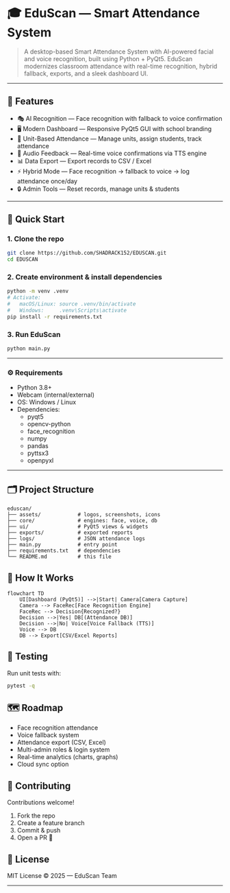 # 🎓 EduScan — Smart Attendance System

> A desktop-based Smart Attendance System with AI-powered facial and voice recognition, built using Python + PyQt5. 
> EduScan modernizes classroom attendance with real-time recognition, hybrid fallback, exports, and a sleek dashboard UI.

---

## 📌 Features
- 🎭 AI Recognition — Face recognition with fallback to voice confirmation
- 🖥️ Modern Dashboard — Responsive PyQt5 GUI with school branding
- 📂 Unit-Based Attendance — Manage units, assign students, track attendance
- 🔔 Audio Feedback — Real-time voice confirmations via TTS engine
- 📊 Data Export — Export records to CSV / Excel
- ⚡ Hybrid Mode — Face recognition → fallback to voice → log attendance once/day
- 🔒 Admin Tools — Reset records, manage units & students

---

## 🚀 Quick Start

### 1. Clone the repo
```bash
git clone https://github.com/SHADRACK152/EDUSCAN.git
cd EDUSCAN
```

### 2. Create environment & install dependencies
```bash
python -m venv .venv
# Activate:
#   macOS/Linux: source .venv/bin/activate
#   Windows:     .venv\Scripts\activate
pip install -r requirements.txt
```

### 3. Run EduScan
```bash
python main.py
```

---

### ⚙️ Requirements
- Python 3.8+
- Webcam (internal/external)
- OS: Windows / Linux
- Dependencies:
  - pyqt5
  - opencv-python
  - face_recognition
  - numpy
  - pandas
  - pyttsx3
  - openpyxl

---

## 🗂️ Project Structure
```
eduscan/
├── assets/            # logos, screenshots, icons
├── core/              # engines: face, voice, db
├── ui/                # PyQt5 views & widgets
├── exports/           # exported reports
├── logs/              # JSON attendance logs
├── main.py            # entry point
├── requirements.txt   # dependencies
└── README.md          # this file
```

## 🔄 How It Works
```mermaid
flowchart TD
    UI[Dashboard (PyQt5)] -->|Start| Camera[Camera Capture]
    Camera --> FaceRec[Face Recognition Engine]
    FaceRec --> Decision{Recognized?}
    Decision -->|Yes| DB[(Attendance DB)]
    Decision -->|No| Voice[Voice Fallback (TTS)]
    Voice --> DB
    DB --> Export[CSV/Excel Reports]
```

## 🧪 Testing
Run unit tests with:
```bash
pytest -q
```

## 🗺️ Roadmap
- Face recognition attendance
- Voice fallback system
- Attendance export (CSV, Excel)
- Multi-admin roles & login system
- Real-time analytics (charts, graphs)
- Cloud sync option

## 🤝 Contributing
Contributions welcome!
1. Fork the repo
2. Create a feature branch
3. Commit & push
4. Open a PR 🎉

## 📄 License
MIT License © 2025 — EduScan Team

---

